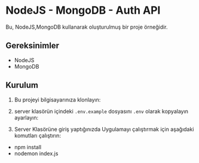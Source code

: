 # NodeJS - MongoDB - Auth API

Bu, NodeJS,MongoDB kullanarak oluşturulmuş bir proje örneğidir.

## Gereksinimler

- NodeJS
- MongoDB 

## Kurulum

1. Bu projeyi bilgisayarınıza klonlayın:

2. server klasörün içindeki `.env.example` dosyasını `.env` olarak kopyalayın ayarlayın:
 
3. Server Klasörüne giriş yaptığınızda Uygulamayı çalıştırmak için aşağıdaki komutları çalıştırın:

- npm install <br>
- nodemon index.js <br> 

